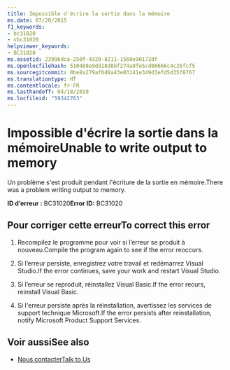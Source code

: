 ```yaml
---
title: Impossible d'écrire la sortie dans la mémoire
ms.date: 07/20/2015
f1_keywords:
- bc31020
- vbc31020
helpviewer_keywords:
- BC31020
ms.assetid: 23996dca-250f-4320-8211-1560e90172df
ms.openlocfilehash: 510488e9dd18d8bf274a8fe5cd00666c4c26fcf5
ms.sourcegitcommit: 0be8a279af6d8a43e03141e349d3efd5d35f8767
ms.translationtype: HT
ms.contentlocale: fr-FR
ms.lasthandoff: 04/18/2019
ms.locfileid: "59342763"
---
```

# <a name="unable-to-write-output-to-memory"></a><span data-ttu-id="7a3a5-102">Impossible d'écrire la sortie dans la mémoire</span><span class="sxs-lookup"><span data-stu-id="7a3a5-102">Unable to write output to memory</span></span>
<span data-ttu-id="7a3a5-103">Un problème s'est produit pendant l'écriture de la sortie en mémoire.</span><span class="sxs-lookup"><span data-stu-id="7a3a5-103">There was a problem writing output to memory.</span></span>  
  
 <span data-ttu-id="7a3a5-104">**ID d’erreur :** BC31020</span><span class="sxs-lookup"><span data-stu-id="7a3a5-104">**Error ID:** BC31020</span></span>  
  
## <a name="to-correct-this-error"></a><span data-ttu-id="7a3a5-105">Pour corriger cette erreur</span><span class="sxs-lookup"><span data-stu-id="7a3a5-105">To correct this error</span></span>  
  
1. <span data-ttu-id="7a3a5-106">Recompilez le programme pour voir si l’erreur se produit à nouveau.</span><span class="sxs-lookup"><span data-stu-id="7a3a5-106">Compile the program again to see if the error reoccurs.</span></span>  
  
2. <span data-ttu-id="7a3a5-107">Si l’erreur persiste, enregistrez votre travail et redémarrez Visual Studio.</span><span class="sxs-lookup"><span data-stu-id="7a3a5-107">If the error continues, save your work and restart Visual Studio.</span></span>  
  
3. <span data-ttu-id="7a3a5-108">Si l’erreur se reproduit, réinstallez Visual Basic.</span><span class="sxs-lookup"><span data-stu-id="7a3a5-108">If the error recurs, reinstall Visual Basic.</span></span>  
  
4. <span data-ttu-id="7a3a5-109">Si l'erreur persiste après la réinstallation, avertissez les services de support technique Microsoft.</span><span class="sxs-lookup"><span data-stu-id="7a3a5-109">If the error persists after reinstallation, notify Microsoft Product Support Services.</span></span>  
  
## <a name="see-also"></a><span data-ttu-id="7a3a5-110">Voir aussi</span><span class="sxs-lookup"><span data-stu-id="7a3a5-110">See also</span></span>

- [<span data-ttu-id="7a3a5-111">Nous contacter</span><span class="sxs-lookup"><span data-stu-id="7a3a5-111">Talk to Us</span></span>](/visualstudio/ide/talk-to-us)
